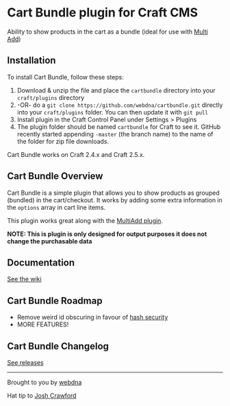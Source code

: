 # Cart Bundle plugin for Craft CMS

Ability to show products in the cart as a bundle (ideal for use with [Multi Add](https://github.com/engram-design/MultiAdd))

## Installation

To install Cart Bundle, follow these steps:

1. Download & unzip the file and place the `cartbundle` directory into your `craft/plugins` directory
2.  -OR- do a `git clone https://github.com/webdna/cartbundle.git` directly into your `craft/plugins` folder.  You can then update it with `git pull`
3. Install plugin in the Craft Control Panel under Settings > Plugins
4. The plugin folder should be named `cartbundle` for Craft to see it.  GitHub recently started appending `-master` (the branch name) to the name of the folder for zip file downloads.

Cart Bundle works on Craft 2.4.x and Craft 2.5.x.

## Cart Bundle Overview

Cart Bundle is a simple plugin that allows you to show products as grouped (bundled) in the cart/checkout. It works by adding some extra information in the `options` array in cart line items.

This plugin works great along with the [MultiAdd plugin](https://github.com/engram-design/MultiAdd).

**NOTE: This is plugin is only designed for output purposes it does not change the purchasable data**

## Documentation

[See the wiki](https://github.com/webdna/cartbundle/wiki)

## Cart Bundle Roadmap

- Remove weird id obscuring in favour of [hash security](https://craftcms.com/docs/templating/filters#hash)
- MORE FEATURES!

## Cart Bundle Changelog

[See releases](https://github.com/webdna/cartbundle/releases)

---

Brought to you by [webdna](https://webdna.co.uk)

Hat tip to [Josh Crawford](https://github.com/engram-design)

